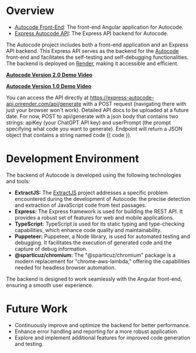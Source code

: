 # Overview

- [Autocode Front-End](https://github.com/emoryhubbard/autocode): The front-end Angular application for Autocode.
- [Express Autocode API](https://github.com/emoryhubbard/express-autocode-api): The Express API backend for Autocode.

The Autocode project includes both a front-end application and an Express API backend. This Express API serves as the backend for the [Autocode](https://autocode-five.vercel.app/) front-end and facilitates the self-testing and self-debugging functionalities. The backend is deployed on [Render](https://render.com/), making it accessible and efficient.

**[Autocode Version 2.0 Demo Video](https://youtu.be/zm6YHLV1Dag)**

**[Autocode Version 1.0 Demo Video](https://youtu.be/Iq5_HaKzL6Y)**

You can access the API directly at https://express-autocode-api.onrender.com/api/generate with a POST request (navigating there with just your browser won't work). Detailed API docs to be uploaded at a future date. For now, POST to api/generate with a json body that contains two strings: apiKey (your ChatGPT API key) and userPrompt (the prompt specifying what code you want to generate). Endpoint will return a JSON object that contains a string named code ({ code }).

# Development Environment

The backend of Autocode is developed using the following technologies and tools:


- **ExtractJS:** The [ExtractJS](https://github.com/emoryhubbard/extractjs) project addresses a specific problem encountered during the development of Autocode: the precise detection and extraction of JavaScript code from text passages.
- **Express:** The Express framework is used for building the REST API. It provides a robust set of features for web and mobile applications.
- **TypeScript:** TypeScript is used for its static typing and type-checking capabilities, which enhance code quality and maintainability.
- **Puppeteer:** Puppeteer, a Node library, is used for automated testing and debugging. It facilitates the execution of generated code and the capture of debug information.
- **@sparticuz/chromium:** The "@sparticuz/chromium" package is a modern replacement for "chrome-aws-lambda," offering the capabilities needed for headless browser automation.

The backend is designed to work seamlessly with the Angular front-end, ensuring a smooth user experience.

# Future Work

- Continuously improve and optimize the backend for better performance.
- Enhance error handling and reporting for a more robust application.
- Explore and implement additional features for improved code generation and testing.